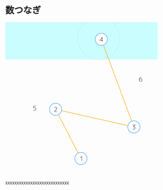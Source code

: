 ﻿# 数つなぎ
![数つなぎ](resource/NumberChain/NumberChain.png "数つなぎ") 
```cpp
XXXXXXXXXXXXXXXXXXXXXXXXXXXX
```
